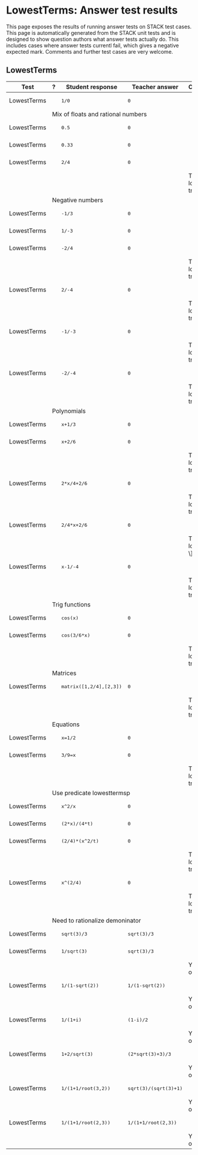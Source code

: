 # LowestTerms: Answer test results

This page exposes the results of running answer tests on STACK test cases.  This page is automatically generated from the STACK unit tests and is designed to show question authors what answer tests actually do.  This includes cases where answer tests currentl fail, which gives a negative expected mark.  Comments and further test cases are very welcome.



<h2>LowestTerms</h2><div class="no-overflow"><table class="flexible table table-striped table-hover generaltable generalbox stacktestsuite"><thead><tr><th class="header c0" scope="col">Test<div class="commands"></div></th><th class="header c1" scope="col">?<div class="commands"></div></th><th class="header c2" scope="col">Student response<div class="commands"></div></th><th class="header c3" scope="col">Teacher answer<div class="commands"></div></th><th class="header c4" scope="col">Opt<div class="commands"></div></th><th class="header c5" scope="col">Mark<div class="commands"></div></th><th class="header c6" scope="col">Answer note<div class="commands"></div></th>
</tr></thead><tbody>
<tr class="expectedfail">
  <td class="cell c0">LowestTerms</td>
  <td class="cell c1"><span style="color:orange;"><i class="fa fa-adjust"></i></span></td>
  <td class="cell c2"><pre>1/0</pre></td>
  <td class="cell c3"><pre>0</pre></td>
  <td class="cell c4"></td>
  <td class="cell c5">-1</td>
  <td class="cell c6">ATLowestTerms_STACKERROR_SAns.</td>
</tr>
<tr class="notes">
  <td class="cell c0"><td colspan="6">Mix of floats and rational numbers</td></td>
</tr>
<tr class="pass">
  <td class="cell c0">LowestTerms</td>
  <td class="cell c1"><span style="color:green;"><i class="fa fa-check"></i></span></td>
  <td class="cell c2"><pre>0.5</pre></td>
  <td class="cell c3"><pre>0</pre></td>
  <td class="cell c4"></td>
  <td class="cell c5">1</td>
  <td class="cell c6"></td>
</tr>
<tr class="pass">
  <td class="cell c0">LowestTerms</td>
  <td class="cell c1"><span style="color:green;"><i class="fa fa-check"></i></span></td>
  <td class="cell c2"><pre>0.33</pre></td>
  <td class="cell c3"><pre>0</pre></td>
  <td class="cell c4"></td>
  <td class="cell c5">1</td>
  <td class="cell c6"></td>
</tr>
<tr class="pass">
  <td class="cell c0">LowestTerms</td>
  <td class="cell c1"><span style="color:green;"><i class="fa fa-check"></i></span></td>
  <td class="cell c2"><pre>2/4</pre></td>
  <td class="cell c3"><pre>0</pre></td>
  <td class="cell c4"></td>
  <td class="cell c5">0</td>
  <td class="cell c6">ATLowestTerms_entries.</td>
</tr>
<tr class="pass">
  <td class="cell c0"><td colspan="2"></td></td>
  <td class="cell c1"><td colspan="4">The following terms in your answer are not in lowest terms. <span class="filter_mathjaxloader_equation"><span class="nolink">\[\left[ \frac{2}{4} \right] \]</span></span> Please try again.</td></td>
</tr>
<tr class="notes">
  <td class="cell c0"><td colspan="6">Negative numbers</td></td>
</tr>
<tr class="pass">
  <td class="cell c0">LowestTerms</td>
  <td class="cell c1"><span style="color:green;"><i class="fa fa-check"></i></span></td>
  <td class="cell c2"><pre>-1/3</pre></td>
  <td class="cell c3"><pre>0</pre></td>
  <td class="cell c4"></td>
  <td class="cell c5">1</td>
  <td class="cell c6"></td>
</tr>
<tr class="pass">
  <td class="cell c0">LowestTerms</td>
  <td class="cell c1"><span style="color:green;"><i class="fa fa-check"></i></span></td>
  <td class="cell c2"><pre>1/-3</pre></td>
  <td class="cell c3"><pre>0</pre></td>
  <td class="cell c4"></td>
  <td class="cell c5">1</td>
  <td class="cell c6"></td>
</tr>
<tr class="pass">
  <td class="cell c0">LowestTerms</td>
  <td class="cell c1"><span style="color:green;"><i class="fa fa-check"></i></span></td>
  <td class="cell c2"><pre>-2/4</pre></td>
  <td class="cell c3"><pre>0</pre></td>
  <td class="cell c4"></td>
  <td class="cell c5">0</td>
  <td class="cell c6">ATLowestTerms_entries.</td>
</tr>
<tr class="pass">
  <td class="cell c0"><td colspan="2"></td></td>
  <td class="cell c1"><td colspan="4">The following terms in your answer are not in lowest terms. <span class="filter_mathjaxloader_equation"><span class="nolink">\[\left[ \frac{-2}{4} \right] \]</span></span> Please try again.</td></td>
</tr>
<tr class="pass">
  <td class="cell c0">LowestTerms</td>
  <td class="cell c1"><span style="color:green;"><i class="fa fa-check"></i></span></td>
  <td class="cell c2"><pre>2/-4</pre></td>
  <td class="cell c3"><pre>0</pre></td>
  <td class="cell c4"></td>
  <td class="cell c5">0</td>
  <td class="cell c6">ATLowestTerms_entries.</td>
</tr>
<tr class="pass">
  <td class="cell c0"><td colspan="2"></td></td>
  <td class="cell c1"><td colspan="4">The following terms in your answer are not in lowest terms. <span class="filter_mathjaxloader_equation"><span class="nolink">\[\left[ \frac{2}{-4} \right] \]</span></span> Please try again.</td></td>
</tr>
<tr class="pass">
  <td class="cell c0">LowestTerms</td>
  <td class="cell c1"><span style="color:green;"><i class="fa fa-check"></i></span></td>
  <td class="cell c2"><pre>-1/-3</pre></td>
  <td class="cell c3"><pre>0</pre></td>
  <td class="cell c4"></td>
  <td class="cell c5">0</td>
  <td class="cell c6">ATLowestTerms_entries.</td>
</tr>
<tr class="pass">
  <td class="cell c0"><td colspan="2"></td></td>
  <td class="cell c1"><td colspan="4">The following terms in your answer are not in lowest terms. <span class="filter_mathjaxloader_equation"><span class="nolink">\[\left[ \frac{-1}{-3} \right] \]</span></span> Please try again.</td></td>
</tr>
<tr class="pass">
  <td class="cell c0">LowestTerms</td>
  <td class="cell c1"><span style="color:green;"><i class="fa fa-check"></i></span></td>
  <td class="cell c2"><pre>-2/-4</pre></td>
  <td class="cell c3"><pre>0</pre></td>
  <td class="cell c4"></td>
  <td class="cell c5">0</td>
  <td class="cell c6">ATLowestTerms_entries.</td>
</tr>
<tr class="pass">
  <td class="cell c0"><td colspan="2"></td></td>
  <td class="cell c1"><td colspan="4">The following terms in your answer are not in lowest terms. <span class="filter_mathjaxloader_equation"><span class="nolink">\[\left[ \frac{-2}{-4} \right] \]</span></span> Please try again.</td></td>
</tr>
<tr class="notes">
  <td class="cell c0"><td colspan="6">Polynomials</td></td>
</tr>
<tr class="pass">
  <td class="cell c0">LowestTerms</td>
  <td class="cell c1"><span style="color:green;"><i class="fa fa-check"></i></span></td>
  <td class="cell c2"><pre>x+1/3</pre></td>
  <td class="cell c3"><pre>0</pre></td>
  <td class="cell c4"></td>
  <td class="cell c5">1</td>
  <td class="cell c6"></td>
</tr>
<tr class="pass">
  <td class="cell c0">LowestTerms</td>
  <td class="cell c1"><span style="color:green;"><i class="fa fa-check"></i></span></td>
  <td class="cell c2"><pre>x+2/6</pre></td>
  <td class="cell c3"><pre>0</pre></td>
  <td class="cell c4"></td>
  <td class="cell c5">0</td>
  <td class="cell c6">ATLowestTerms_entries.</td>
</tr>
<tr class="pass">
  <td class="cell c0"><td colspan="2"></td></td>
  <td class="cell c1"><td colspan="4">The following terms in your answer are not in lowest terms. <span class="filter_mathjaxloader_equation"><span class="nolink">\[\left[ \frac{2}{6} \right] \]</span></span> Please try again.</td></td>
</tr>
<tr class="pass">
  <td class="cell c0">LowestTerms</td>
  <td class="cell c1"><span style="color:green;"><i class="fa fa-check"></i></span></td>
  <td class="cell c2"><pre>2*x/4+2/6</pre></td>
  <td class="cell c3"><pre>0</pre></td>
  <td class="cell c4"></td>
  <td class="cell c5">0</td>
  <td class="cell c6">ATLowestTerms_entries.</td>
</tr>
<tr class="pass">
  <td class="cell c0"><td colspan="2"></td></td>
  <td class="cell c1"><td colspan="4">The following terms in your answer are not in lowest terms. <span class="filter_mathjaxloader_equation"><span class="nolink">\[\left[ \frac{2}{6} \right] \]</span></span> Please try again.</td></td>
</tr>
<tr class="pass">
  <td class="cell c0">LowestTerms</td>
  <td class="cell c1"><span style="color:green;"><i class="fa fa-check"></i></span></td>
  <td class="cell c2"><pre>2/4*x+2/6</pre></td>
  <td class="cell c3"><pre>0</pre></td>
  <td class="cell c4"></td>
  <td class="cell c5">0</td>
  <td class="cell c6">ATLowestTerms_entries.</td>
</tr>
<tr class="pass">
  <td class="cell c0"><td colspan="2"></td></td>
  <td class="cell c1"><td colspan="4">The following terms in your answer are not in lowest terms. <span class="filter_mathjaxloader_equation"><span class="nolink">\[\left[ \frac{2}{4} , \frac{2}{6} \right] \]</span></span> Please try again.</td></td>
</tr>
<tr class="pass">
  <td class="cell c0">LowestTerms</td>
  <td class="cell c1"><span style="color:green;"><i class="fa fa-check"></i></span></td>
  <td class="cell c2"><pre>x-1/-4</pre></td>
  <td class="cell c3"><pre>0</pre></td>
  <td class="cell c4"></td>
  <td class="cell c5">0</td>
  <td class="cell c6">ATLowestTerms_entries.</td>
</tr>
<tr class="pass">
  <td class="cell c0"><td colspan="2"></td></td>
  <td class="cell c1"><td colspan="4">The following terms in your answer are not in lowest terms. <span class="filter_mathjaxloader_equation"><span class="nolink">\[\left[ \frac{-1}{-4} \right] \]</span></span> Please try again.</td></td>
</tr>
<tr class="notes">
  <td class="cell c0"><td colspan="6">Trig functions</td></td>
</tr>
<tr class="pass">
  <td class="cell c0">LowestTerms</td>
  <td class="cell c1"><span style="color:green;"><i class="fa fa-check"></i></span></td>
  <td class="cell c2"><pre>cos(x)</pre></td>
  <td class="cell c3"><pre>0</pre></td>
  <td class="cell c4"></td>
  <td class="cell c5">1</td>
  <td class="cell c6"></td>
</tr>
<tr class="pass">
  <td class="cell c0">LowestTerms</td>
  <td class="cell c1"><span style="color:green;"><i class="fa fa-check"></i></span></td>
  <td class="cell c2"><pre>cos(3/6*x)</pre></td>
  <td class="cell c3"><pre>0</pre></td>
  <td class="cell c4"></td>
  <td class="cell c5">0</td>
  <td class="cell c6">ATLowestTerms_entries.</td>
</tr>
<tr class="pass">
  <td class="cell c0"><td colspan="2"></td></td>
  <td class="cell c1"><td colspan="4">The following terms in your answer are not in lowest terms. <span class="filter_mathjaxloader_equation"><span class="nolink">\[\left[ \frac{3}{6} \right] \]</span></span> Please try again.</td></td>
</tr>
<tr class="notes">
  <td class="cell c0"><td colspan="6">Matrices</td></td>
</tr>
<tr class="pass">
  <td class="cell c0">LowestTerms</td>
  <td class="cell c1"><span style="color:green;"><i class="fa fa-check"></i></span></td>
  <td class="cell c2"><pre>matrix([1,2/4],[2,3])</pre></td>
  <td class="cell c3"><pre>0</pre></td>
  <td class="cell c4"></td>
  <td class="cell c5">0</td>
  <td class="cell c6">ATLowestTerms_entries.</td>
</tr>
<tr class="pass">
  <td class="cell c0"><td colspan="2"></td></td>
  <td class="cell c1"><td colspan="4">The following terms in your answer are not in lowest terms. <span class="filter_mathjaxloader_equation"><span class="nolink">\[\left[ \frac{2}{4} \right] \]</span></span> Please try again.</td></td>
</tr>
<tr class="notes">
  <td class="cell c0"><td colspan="6">Equations</td></td>
</tr>
<tr class="pass">
  <td class="cell c0">LowestTerms</td>
  <td class="cell c1"><span style="color:green;"><i class="fa fa-check"></i></span></td>
  <td class="cell c2"><pre>x=1/2</pre></td>
  <td class="cell c3"><pre>0</pre></td>
  <td class="cell c4"></td>
  <td class="cell c5">1</td>
  <td class="cell c6"></td>
</tr>
<tr class="pass">
  <td class="cell c0">LowestTerms</td>
  <td class="cell c1"><span style="color:green;"><i class="fa fa-check"></i></span></td>
  <td class="cell c2"><pre>3/9=x</pre></td>
  <td class="cell c3"><pre>0</pre></td>
  <td class="cell c4"></td>
  <td class="cell c5">0</td>
  <td class="cell c6">ATLowestTerms_entries.</td>
</tr>
<tr class="pass">
  <td class="cell c0"><td colspan="2"></td></td>
  <td class="cell c1"><td colspan="4">The following terms in your answer are not in lowest terms. <span class="filter_mathjaxloader_equation"><span class="nolink">\[\left[ \frac{3}{9} \right] \]</span></span> Please try again.</td></td>
</tr>
<tr class="notes">
  <td class="cell c0"><td colspan="6">Use predicate lowesttermsp</td></td>
</tr>
<tr class="pass">
  <td class="cell c0">LowestTerms</td>
  <td class="cell c1"><span style="color:green;"><i class="fa fa-check"></i></span></td>
  <td class="cell c2"><pre>x^2/x</pre></td>
  <td class="cell c3"><pre>0</pre></td>
  <td class="cell c4"></td>
  <td class="cell c5">1</td>
  <td class="cell c6"></td>
</tr>
<tr class="pass">
  <td class="cell c0">LowestTerms</td>
  <td class="cell c1"><span style="color:green;"><i class="fa fa-check"></i></span></td>
  <td class="cell c2"><pre>(2*x)/(4*t)</pre></td>
  <td class="cell c3"><pre>0</pre></td>
  <td class="cell c4"></td>
  <td class="cell c5">1</td>
  <td class="cell c6"></td>
</tr>
<tr class="pass">
  <td class="cell c0">LowestTerms</td>
  <td class="cell c1"><span style="color:green;"><i class="fa fa-check"></i></span></td>
  <td class="cell c2"><pre>(2/4)*(x^2/t)</pre></td>
  <td class="cell c3"><pre>0</pre></td>
  <td class="cell c4"></td>
  <td class="cell c5">0</td>
  <td class="cell c6">ATLowestTerms_entries.</td>
</tr>
<tr class="pass">
  <td class="cell c0"><td colspan="2"></td></td>
  <td class="cell c1"><td colspan="4">The following terms in your answer are not in lowest terms. <span class="filter_mathjaxloader_equation"><span class="nolink">\[\left[ \frac{2}{4} \right] \]</span></span> Please try again.</td></td>
</tr>
<tr class="pass">
  <td class="cell c0">LowestTerms</td>
  <td class="cell c1"><span style="color:green;"><i class="fa fa-check"></i></span></td>
  <td class="cell c2"><pre>x^(2/4)</pre></td>
  <td class="cell c3"><pre>0</pre></td>
  <td class="cell c4"></td>
  <td class="cell c5">0</td>
  <td class="cell c6">ATLowestTerms_entries.</td>
</tr>
<tr class="pass">
  <td class="cell c0"><td colspan="2"></td></td>
  <td class="cell c1"><td colspan="4">The following terms in your answer are not in lowest terms. <span class="filter_mathjaxloader_equation"><span class="nolink">\[\left[ \frac{2}{4} \right] \]</span></span> Please try again.</td></td>
</tr>
<tr class="notes">
  <td class="cell c0"><td colspan="6">Need to rationalize demoninator</td></td>
</tr>
<tr class="pass">
  <td class="cell c0">LowestTerms</td>
  <td class="cell c1"><span style="color:green;"><i class="fa fa-check"></i></span></td>
  <td class="cell c2"><pre>sqrt(3)/3</pre></td>
  <td class="cell c3"><pre>sqrt(3)/3</pre></td>
  <td class="cell c4"></td>
  <td class="cell c5">1</td>
  <td class="cell c6"></td>
</tr>
<tr class="pass">
  <td class="cell c0">LowestTerms</td>
  <td class="cell c1"><span style="color:green;"><i class="fa fa-check"></i></span></td>
  <td class="cell c2"><pre>1/sqrt(3)</pre></td>
  <td class="cell c3"><pre>sqrt(3)/3</pre></td>
  <td class="cell c4"></td>
  <td class="cell c5">0</td>
  <td class="cell c6">ATLowestTerms_not_rat.</td>
</tr>
<tr class="pass">
  <td class="cell c0"><td colspan="2"></td></td>
  <td class="cell c1"><td colspan="4">You must clear the following from the denominator of your fraction: <span class="filter_mathjaxloader_equation"><span class="nolink">\[\left[ \sqrt{3} \right] \]</span></span></td></td>
</tr>
<tr class="pass">
  <td class="cell c0">LowestTerms</td>
  <td class="cell c1"><span style="color:green;"><i class="fa fa-check"></i></span></td>
  <td class="cell c2"><pre>1/(1-sqrt(2))</pre></td>
  <td class="cell c3"><pre>1/(1-sqrt(2))</pre></td>
  <td class="cell c4"></td>
  <td class="cell c5">0</td>
  <td class="cell c6">ATLowestTerms_not_rat.</td>
</tr>
<tr class="pass">
  <td class="cell c0"><td colspan="2"></td></td>
  <td class="cell c1"><td colspan="4">You must clear the following from the denominator of your fraction: <span class="filter_mathjaxloader_equation"><span class="nolink">\[\left[ \sqrt{2} \right] \]</span></span></td></td>
</tr>
<tr class="pass">
  <td class="cell c0">LowestTerms</td>
  <td class="cell c1"><span style="color:green;"><i class="fa fa-check"></i></span></td>
  <td class="cell c2"><pre>1/(1+i)</pre></td>
  <td class="cell c3"><pre>(1-i)/2</pre></td>
  <td class="cell c4"></td>
  <td class="cell c5">0</td>
  <td class="cell c6">ATLowestTerms_not_rat.</td>
</tr>
<tr class="pass">
  <td class="cell c0"><td colspan="2"></td></td>
  <td class="cell c1"><td colspan="4">You must clear the following from the denominator of your fraction: <span class="filter_mathjaxloader_equation"><span class="nolink">\[\left[ \mathrm{i} \right] \]</span></span></td></td>
</tr>
<tr class="pass">
  <td class="cell c0">LowestTerms</td>
  <td class="cell c1"><span style="color:green;"><i class="fa fa-check"></i></span></td>
  <td class="cell c2"><pre>1+2/sqrt(3)</pre></td>
  <td class="cell c3"><pre>(2*sqrt(3)+3)/3</pre></td>
  <td class="cell c4"></td>
  <td class="cell c5">0</td>
  <td class="cell c6">ATLowestTerms_not_rat.</td>
</tr>
<tr class="pass">
  <td class="cell c0"><td colspan="2"></td></td>
  <td class="cell c1"><td colspan="4">You must clear the following from the denominator of your fraction: <span class="filter_mathjaxloader_equation"><span class="nolink">\[\left[ \sqrt{3} \right] \]</span></span></td></td>
</tr>
<tr class="pass">
  <td class="cell c0">LowestTerms</td>
  <td class="cell c1"><span style="color:green;"><i class="fa fa-check"></i></span></td>
  <td class="cell c2"><pre>1/(1+1/root(3,2))</pre></td>
  <td class="cell c3"><pre>sqrt(3)/(sqrt(3)+1)</pre></td>
  <td class="cell c4"></td>
  <td class="cell c5">0</td>
  <td class="cell c6">ATLowestTerms_not_rat.</td>
</tr>
<tr class="pass">
  <td class="cell c0"><td colspan="2"></td></td>
  <td class="cell c1"><td colspan="4">You must clear the following from the denominator of your fraction: <span class="filter_mathjaxloader_equation"><span class="nolink">\[\left[ 3^{\frac{1}{2}} \right] \]</span></span></td></td>
</tr>
<tr class="pass">
  <td class="cell c0">LowestTerms</td>
  <td class="cell c1"><span style="color:green;"><i class="fa fa-check"></i></span></td>
  <td class="cell c2"><pre>1/(1+1/root(2,3))</pre></td>
  <td class="cell c3"><pre>1/(1+1/root(2,3))</pre></td>
  <td class="cell c4"></td>
  <td class="cell c5">0</td>
  <td class="cell c6">ATLowestTerms_not_rat.</td>
</tr>
<tr class="pass">
  <td class="cell c0"><td colspan="2"></td></td>
  <td class="cell c1"><td colspan="4">You must clear the following from the denominator of your fraction: <span class="filter_mathjaxloader_equation"><span class="nolink">\[\left[ 2^{\frac{1}{3}} \right] \]</span></span></td></td>
</tr></tbody></table></div>